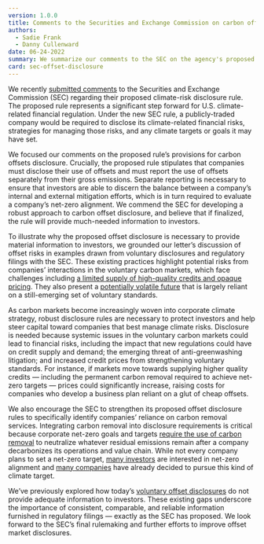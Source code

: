 ```yaml
---
version: 1.0.0
title: Comments to the Securities and Exchange Commission on carbon offset disclosure 
authors:
  - Sadie Frank
  - Danny Cullenward
date: 06-24-2022
summary: We summarize our comments to the SEC on the agency's proposed climate-risk disclosure rule. In our comments, we commend the rule's robust approach to carbon offsets and encourage the SEC to strengthen the proposed provisions for carbon removal.
card: sec-offset-disclosure
---
```


We recently [submitted comments](https://files.carbonplan.org/SEC-Climate-Disclosures-Comment-Letter-06-16-2022.pdf) to the Securities and Exchange Commission (SEC) regarding their proposed climate-risk disclosure rule. The proposed rule represents a significant step forward for U.S. climate-related financial regulation. Under the new SEC rule, a publicly-traded company would be required to disclose its climate-related financial risks, strategies for managing those risks, and any climate targets or goals it may have set. 

We focused our comments on the proposed rule’s provisions for carbon offsets disclosure. Crucially, the proposed rule stipulates that companies must disclose their use of offsets and must report the use of offsets separately from their gross emissions. Separate reporting is necessary to ensure that investors are able to discern the balance between a company’s internal and external mitigation efforts, which is in turn required to evaluate a company’s net-zero alignment. We commend the SEC for developing a robust approach to carbon offset disclosure, and believe that if finalized, the rule will provide much-needed information to investors. 

To illustrate why the proposed offset disclosure is necessary to provide material information to investors, we grounded our letter’s discussion of offset risks in examples drawn from voluntary disclosures and regulatory filings with the SEC. These existing practices highlight potential risks from companies’ interactions in the voluntary carbon markets, which face challenges including [a limited supply of high-quality credits and opaque pricing](https://www.mckinsey.com/business-functions/sustainability/our-insights/a-blueprint-for-scaling-voluntary-carbon-markets-to-meet-the-climate-challenge). They also present a [potentially volatile future](https://www.bloomberg.com/news/articles/2022-01-21/carbon-offsets-trading-could-go-two-very-different-ways) that is largely reliant on a still-emerging set of voluntary standards. 

As carbon markets become increasingly woven into corporate climate strategy, robust disclosure rules are necessary to protect investors and help steer capital toward companies that best manage climate risks. Disclosure is needed because systemic issues in the voluntary carbon markets could lead to financial risks, including the impact that new regulations could have on credit supply and demand; the emerging threat of anti-greenwashing litigation; and increased credit prices from strengthening voluntary standards. For instance, if markets move towards supplying higher quality credits — including the permanent carbon removal required to achieve net-zero targets — prices could significantly increase, raising costs for companies who develop a business plan reliant on a glut of cheap offsets. 

We also encourage the SEC to strengthen its proposed offset disclosure rules to specifically identify companies’ reliance on carbon removal services. Integrating carbon removal into disclosure requirements is critical because corporate net-zero goals and targets [require the use of carbon removal](https://sciencebasedtargets.org/net-zero) to neutralize whatever residual emissions remain after a company decarbonizes its operations and value chain. While not every company plans to set a net-zero target, [many investors](https://www.gfanzero.com/) are interested in net-zero alignment and [many companies](https://zerotracker.net/) have already decided to pursue this kind of climate target.

We’ve previously explored how today’s [voluntary offset disclosures](https://carbonplan.org/blog/offset-disclosure-needs) do not provide adequate information to investors. These existing gaps underscore the importance of consistent, comparable, and reliable information furnished in regulatory filings — exactly as the SEC has proposed. We look forward to the SEC’s final rulemaking and further efforts to improve offset market disclosures. 
